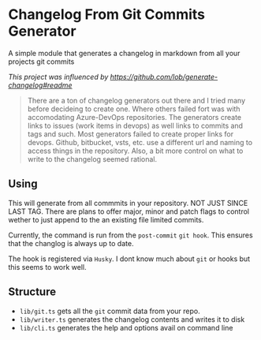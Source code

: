 # Changelog From Git Commits Generator
A simple module that generates a changelog in markdown from all your projects git commits

*This project was influenced by https://github.com/lob/generate-changelog#readme*  

> There are a ton of changelog generators out there and I tried many before decideing to create one. Where others failed fort was with accomodating Azure-DevOps repositories. The generators create links to issues (work items in devops) as well links to commits and tags and such. Most generators failed to create proper links for devops. Github, bitbucket, vsts, etc. use a different url and naming to access things in the repository. Also, a bit more control on what to write to the changelog seemed rational.  

## Using
This will generate from all commmits in your repository. NOT JUST SINCE LAST TAG. There are plans to offer major, minor and patch flags to control wether to just append to the an existing file limited commits.  

Currently, the command is run from the `post-commit` `git hook`. This ensures that the changlog is always up to date.  

The hook is registered via `Husky`. I dont know much about `git` or hooks but this seems to work well.  


## Structure
- `lib/git.ts` gets all the `git` commit data from your repo.
- `lib/writer.ts` generates the changelog contents and writes it to disk
- `lib/cli.ts` generates the help and options avail on command line
